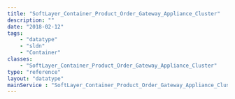 ```yaml
---
title: "SoftLayer_Container_Product_Order_Gateway_Appliance_Cluster"
description: ""
date: "2018-02-12"
tags:
    - "datatype"
    - "sldn"
    - "Container"
classes:
    - "SoftLayer_Container_Product_Order_Gateway_Appliance_Cluster"
type: "reference"
layout: "datatype"
mainService : "SoftLayer_Container_Product_Order_Gateway_Appliance_Cluster"
---
```

